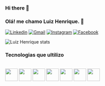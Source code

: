 ### Hi there 👋

### Olá! me chamo Luiz Henrique. 👋

[![Linkedin](https://img.shields.io/badge/LinkedIn-0077B5?style=for-the-badge&logo=linkedin&logoColor=white)](https://linkedin.com/in/luiz-henrique-200779144/)
[![Gmail](https://img.shields.io/badge/Gmail-D14836?style=for-the-badge&logo=gmail&logoColor=white)](https://luiz.lhrodrigues@gmail.com)
[![Instagram](https://img.shields.io/badge/Instagram-E4405F?style=for-the-badge&logo=instagram&logoColor=white)](https://instagram.com/henrique.lhr)
[![Facebook](https://img.shields.io/badge/Facebook-1877F2?style=for-the-badge&logo=facebook&logoColor=white)](https://facebook.com/henrique.lankaster)

![Luiz Henrique stats](https://github-readme-stats.vercel.app/api?username=luizlhrodrigues&show_icons=true&theme=gruvbox)

### Tecnologias que ultilizo
<div stule="display: inline_block"><br>
    <img align="center alt="luizlhrodrigues" height="40" wudth="60" src="https://cdn.jsdelivr.net/gh/devicons/devicon/icons/html5/html5-original.svg" />
    <img align="center alt="luizlhrodrigues" height="40" wudth="60" src="https://cdn.jsdelivr.net/gh/devicons/devicon/icons/css3/css3-original.svg" />
    <img align="center alt="luizlhrodrigues" height="40" wudth="60" src="https://cdn.jsdelivr.net/gh/devicons/devicon/icons/javascript/javascript-original.svg">
    <img align="center alt="luizlhrodrigues" height="40" wudth="60" src="https://cdn.jsdelivr.net/gh/devicons/devicon/icons/typescript/typescript-original.svg" />
    <img align="center alt="luizlhrodrigues" height="40" wudth="60" src="https://cdn.jsdelivr.net/gh/devicons/devicon/icons/nodejs/nodejs-original.svg" />
    <img align="center alt="luizlhrodrigues" height="40" wudth="60" src="https://cdn.jsdelivr.net/gh/devicons/devicon/icons/angularjs/angularjs-original.svg" />
    <img align="center alt="luizlhrodrigues" height="40" wudth="60" src="https://cdn.jsdelivr.net/gh/devicons/devicon/icons/kotlin/kotlin-original.svg" />
    
</div>
